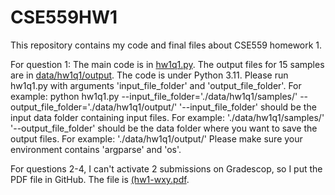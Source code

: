 # CSE559HW1
This repository contains my code and final files about CSE559 homework 1.


For question 1: 
The main code is in [hw1q1.py](cse559code/hw1q1.py). The output files for 15 samples are in [data/hw1q1/output](cse559code/data/hw1q1/output).
The code is under Python 3.11. Please run hw1q1.py with arguments 'input_file_folder' and 'output_file_folder'. For example: python hw1q1.py --input_file_folder='./data/hw1q1/samples/' --output_file_folder='./data/hw1q1/output/'
'--input_file_folder' should be the input data folder containing input files. For example: './data/hw1q1/samples/'
'--output_file_folder' should be the data folder where you want to save the output files. For example: './data/hw1q1/output/'
Please make sure your environment contains 'argparse' and 'os'.


For questions 2-4, I can't activate 2 submissions on Gradescop, so I put the PDF file in GitHub. The file is [(hw1-wxy.pdf](hw1-wxy.pdf).
